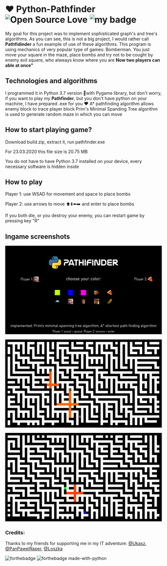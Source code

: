 # :heart: Python-Pathfinder ![Open Source Love](https://badges.frapsoft.com/os/mit/mit.svg?v=102) ![my badge](https://img.shields.io/badge/status-under_development-blue)
My goal for this project was to implement sophisticated graph's and tree's algorithms. As you can see, this is not a big project, I would rather call **Pathfidinder** a fun example of use of these algorithms. This program is using mechanics of very popular type of games: Bomberman. You just move your square in the maze, place bombs and try not to be cought by enemy evil squere, who alweays know where you are **Now two players can able at once"**

## Technologies and algorithms 
I programmed it in Python 3.7 version :snake:with Pygame library, but don't worry, if you want to play my **Pathfinder**, but you don't have python on your machine, I have prepared .exe for you :heart:
A* pathfinding algorithm allows enemy block to trace player block
Prim's Minimal Spanding Tree algorithm is used to generate random maze in which you can move

## How to start playing game?
Download build.zip, extract it, run pathfinder.exe

For 23.03.2020 this file size is 20.75 MB

You do not have to have Python 3.7 installed on your device, every necessary software is hidden inside

## How to play
Player 1: use WSAD for movement and space to place bombs

Player 2: use arrows to move :arrow_up::arrow_down::arrow_left::arrow_right: and enter to place bombs

If you both die, or you destroy your enemy, you can restart game by pressing key "R"

## Ingame screenshots
![ingame_gameplay_creen](https://github.com/wasyl078/Python-Pathfinder/blob/master/Screenshots/menu_screen.png)

![ingame_gameplay_creen](https://github.com/wasyl078/Python-Pathfinder/blob/master/Screenshots/ingame_double_explosion_screen.png)

![ingame_gameplay_creen](https://github.com/wasyl078/Python-Pathfinder/blob/master/Screenshots/explosion_screen.png)

### Credits:
Thanks to my friends for supporting me in my IT adventure: 
 [@Ukasz](https://github.com/Ukasz09), [@PanPawelRaper](https://github.com/PRZYPRAWA), [@Loszka](https://github.com/M1loseph)
 
 
![forthebadge](https://forthebadge.com/images/badges/built-with-love.svg) ![forthebadge made-with-python](http://ForTheBadge.com/images/badges/made-with-python.svg)
